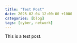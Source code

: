 ```yaml
---
title: "Test Post"
date: 2025-02-04 12:00:00 +1000
categories: [blog]
tags: [cyber, network]
---
```


This is a test post.
